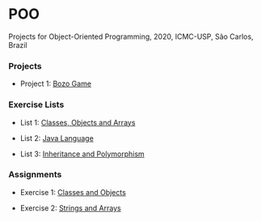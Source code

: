 # POO
Projects for Object-Oriented Programming, 2020, ICMC-USP, São Carlos, Brazil

### Projects
- Project 1: [Bozo Game](https://github.com/yasmin-araujo/POO/tree/master/Projeto1)

### Exercise Lists
- List 1: [Classes, Objects and Arrays](https://github.com/yasmin-araujo/POO/tree/master/Lista1)

- List 2: [Java Language](https://github.com/yasmin-araujo/POO/tree/master/Lista2)

- List 3: [Inheritance and Polymorphism](https://github.com/yasmin-araujo/POO/tree/master/Lista3)

### Assignments
- Exercise 1: [Classes and Objects](https://github.com/yasmin-araujo/POO/tree/master/Exercicio1)

- Exercise 2: [Strings and Arrays](https://github.com/yasmin-araujo/POO/tree/master/Exercicio2)